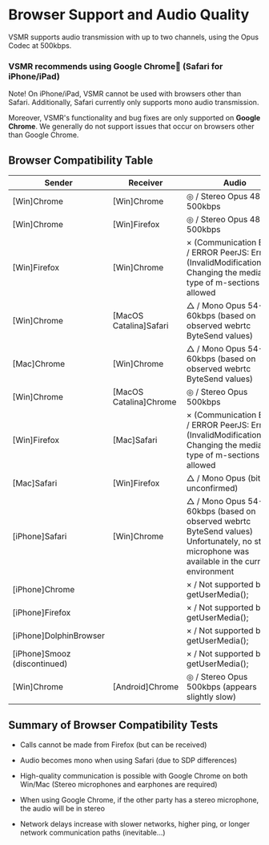 # Browser Support and Audio Quality

VSMR supports audio transmission with up to two channels, using the Opus Codec at 500kbps.

### VSMR recommends using Google Chrome💪 (Safari for iPhone/iPad)

Note! On iPhone/iPad, VSMR cannot be used with browsers other than Safari. Additionally, Safari currently only supports mono audio transmission.

Moreover, VSMR's functionality and bug fixes are only supported on **Google Chrome**. We generally do not support issues that occur on browsers other than Google Chrome.

## Browser Compatibility Table

| Sender                 | Receiver               | Audio                                                        |
| ---------------------- | ---------------------- | ------------------------------------------------------------ |
| [Win]Chrome            | [Win]Chrome            | ◎ / Stereo Opus 480-500kbps                                  |
| [Win]Chrome            | [Win]Firefox           | ◎ / Stereo Opus 480-500kbps                                  |
| [Win]Firefox           | [Win]Chrome            | × (Communication Error) / ERROR PeerJS: Error: (InvalidModificationError) Changing the media-type of m-sections is not allowed |
| [Win]Chrome            | [MacOS Catalina]Safari | △ / Mono Opus 54-60kbps (based on observed webrtc ByteSend values) |
| [Mac]Chrome            | [Win]Chrome            | △ / Mono Opus 54-60kbps (based on observed webrtc ByteSend values) |
| [Win]Chrome            | [MacOS Catalina]Chrome | ◎ / Stereo Opus 500kbps                                      |
| [Win]Firefox           | [Mac]Safari            | × (Communication Error) / ERROR PeerJS: Error: (InvalidModificationError) Changing the media-type of m-sections is not allowed |
| [Mac]Safari            | [Win]Firefox           | △ / Mono Opus (bit rate unconfirmed)                         |
| [iPhone]Safari         | [Win]Chrome            | △ / Mono Opus 54-60kbps (based on observed webrtc ByteSend values) <br />Unfortunately, no stereo microphone was available in the current environment |
| [iPhone]Chrome         |                        | × / Not supported by getUserMedia();                         |
| [iPhone]Firefox        |                        | × / Not supported by getUserMedia();                         |
| [iPhone]DolphinBrowser |                        | × / Not supported by getUserMedia();                         |
| [iPhone]Smooz (discontinued) |                  | × / Not supported by getUserMedia();                         |
| [Win]Chrome            | [Android]Chrome        | ◎ / Stereo Opus 500kbps (appears slightly slow)              |

## Summary of Browser Compatibility Tests

* Calls cannot be made from Firefox (but can be received)
* Audio becomes mono when using Safari (due to SDP differences)
* High-quality communication is possible with Google Chrome on both Win/Mac (Stereo microphones and earphones are required)
* When using Google Chrome, if the other party has a stereo microphone, the audio will be in stereo

* Network delays increase with slower networks, higher ping, or longer network communication paths (inevitable...)